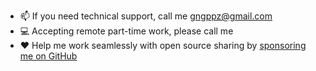 - 📫 If you need technical support, call me [gngppz@gmail.com](mailto:gngppz@gmail.com)
- 💻 Accepting remote part-time work, please call me
- ❤️ Help me work seamlessly with open source sharing by [sponsoring me on GitHub](https://github.com/penumbra-x/.github/blob/main/SPONSOR.md)
